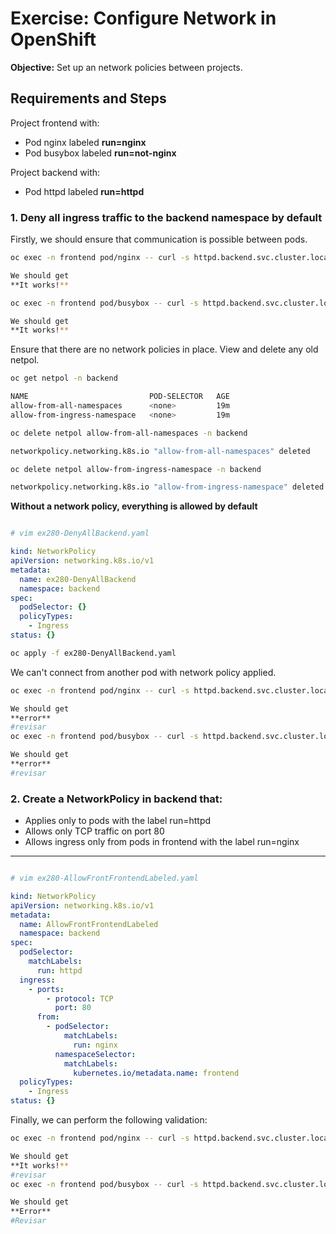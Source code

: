 # Exercise: Configure Network in OpenShift

**Objective:** Set up an network policies between projects.

## Requirements and Steps

Project frontend with:
- Pod nginx labeled **run=nginx**
- Pod busybox labeled **run=not-nginx**

Project backend with:
- Pod httpd labeled **run=httpd**

### 1. Deny all ingress traffic to the backend namespace by default

Firstly, we should ensure that communication is possible between pods.

```bash 
oc exec -n frontend pod/nginx -- curl -s httpd.backend.svc.cluster.local

We should get 
**It works!**

oc exec -n frontend pod/busybox -- curl -s httpd.backend.svc.cluster.local

We should get
**It works!**
```

Ensure that there are no network policies in place. View and delete any old netpol.

```bash
oc get netpol -n backend

NAME                           POD-SELECTOR   AGE
allow-from-all-namespaces      <none>         19m
allow-from-ingress-namespace   <none>         19m

oc delete netpol allow-from-all-namespaces -n backend

networkpolicy.networking.k8s.io "allow-from-all-namespaces" deleted

oc delete netpol allow-from-ingress-namespace -n backend

networkpolicy.networking.k8s.io "allow-from-ingress-namespace" deleted
```

**Without a network policy, everything is allowed by default**

```bash

# vim ex280-DenyAllBackend.yaml 
```

```yaml
kind: NetworkPolicy
apiVersion: networking.k8s.io/v1
metadata:
  name: ex280-DenyAllBackend
  namespace: backend
spec:
  podSelector: {}
  policyTypes:
    - Ingress
status: {}
```
```bash
oc apply -f ex280-DenyAllBackend.yaml
```

We can't connect from another pod with network policy applied.

```bash 
oc exec -n frontend pod/nginx -- curl -s httpd.backend.svc.cluster.local

We should get 
**error**
#revisar
oc exec -n frontend pod/busybox -- curl -s httpd.backend.svc.cluster.local

We should get
**error**
#revisar
```

### 2. Create a NetworkPolicy in backend that:
  - Applies only to pods with the label run=httpd
  - Allows only TCP traffic on port 80
  - Allows ingress only from pods in frontend with the label run=nginx

---

```bash

# vim ex280-AllowFrontFrontendLabeled.yaml
```

```yaml
kind: NetworkPolicy
apiVersion: networking.k8s.io/v1
metadata:
  name: AllowFrontFrontendLabeled
  namespace: backend
spec:
  podSelector:
    matchLabels:
      run: httpd
  ingress:
    - ports:
        - protocol: TCP
          port: 80
      from:
        - podSelector:
            matchLabels:
              run: nginx
          namespaceSelector:
            matchLabels:
              kubernetes.io/metadata.name: frontend
  policyTypes:
    - Ingress
status: {}
```

Finally, we can perform the following validation:

```bash 
oc exec -n frontend pod/nginx -- curl -s httpd.backend.svc.cluster.local

We should get 
**It works!**
#revisar
oc exec -n frontend pod/busybox -- curl -s httpd.backend.svc.cluster.local

We should get
**Error**
#Revisar
```